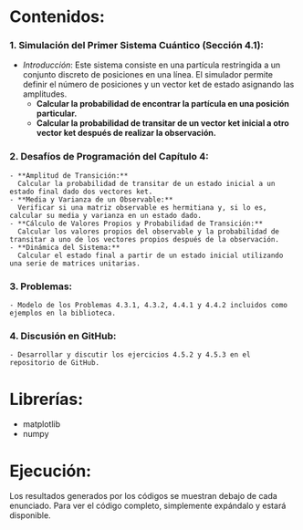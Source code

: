 # Contenidos:

### 1. **Simulación del Primer Sistema Cuántico (Sección 4.1):**
   - *Introducción*:  Este sistema consiste en una partícula restringida a un conjunto discreto de posiciones en una línea. El simulador permite definir el número de posiciones y un vector ket de estado asignando las amplitudes.
     - **Calcular la probabilidad de encontrar la partícula en una posición particular.**
     - **Calcular la probabilidad de transitar de un vector ket inicial a otro vector ket después de realizar la observación.**
   
### 2. **Desafíos de Programación del Capítulo 4:**
    - **Amplitud de Transición:** 
      Calcular la probabilidad de transitar de un estado inicial a un estado final dado dos vectores ket.
    - **Media y Varianza de un Observable:** 
      Verificar si una matriz observable es hermitiana y, si lo es, calcular su media y varianza en un estado dado.
    - **Cálculo de Valores Propios y Probabilidad de Transición:** 
      Calcular los valores propios del observable y la probabilidad de transitar a uno de los vectores propios después de la observación.
    - **Dinámica del Sistema:** 
      Calcular el estado final a partir de un estado inicial utilizando una serie de matrices unitarias.

### 3. **Problemas:**
    - Modelo de los Problemas 4.3.1, 4.3.2, 4.4.1 y 4.4.2 incluidos como ejemplos en la biblioteca.

### 4. **Discusión en GitHub:**
    - Desarrollar y discutir los ejercicios 4.5.2 y 4.5.3 en el repositorio de GitHub.

# Librerías:

- matplotlib
- numpy

# Ejecución:

Los resultados generados por los códigos se muestran debajo de cada enunciado. Para ver el código completo, simplemente expándalo y estará disponible.

